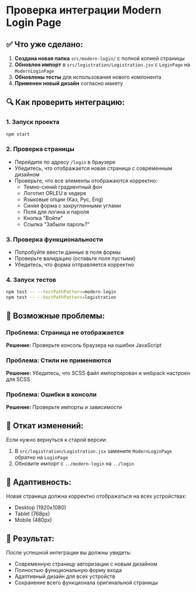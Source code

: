 # Проверка интеграции Modern Login Page

## ✅ Что уже сделано:

1. **Создана новая папка** `src/modern-login/` с полной копией страницы
2. **Обновлен импорт** в `src/logistration/Logistration.jsx` с `LoginPage` на `ModernLoginPage`
3. **Обновлены тесты** для использования нового компонента
4. **Применен новый дизайн** согласно макету

## 🔍 Как проверить интеграцию:

### 1. Запуск проекта
```bash
npm start
```

### 2. Проверка страницы
- Перейдите по адресу `/login` в браузере
- Убедитесь, что отображается новая страница с современным дизайном
- Проверьте, что все элементы отображаются корректно:
  - Темно-синий градиентный фон
  - Логотип ORLEU в хедере
  - Языковые опции (Каз, Рус, Eng)
  - Синяя форма с закругленными углами
  - Поля для логина и пароля
  - Кнопка "Войти"
  - Ссылка "Забыли пароль?"

### 3. Проверка функциональности
- Попробуйте ввести данные в поля формы
- Проверьте валидацию (оставьте поля пустыми)
- Убедитесь, что форма отправляется корректно

### 4. Запуск тестов
```bash
npm test -- --testPathPattern=modern-login
npm test -- --testPathPattern=logistration
```

## 🚨 Возможные проблемы:

### Проблема: Страница не отображается
**Решение:** Проверьте консоль браузера на ошибки JavaScript

### Проблема: Стили не применяются
**Решение:** Убедитесь, что SCSS файл импортирован и webpack настроен для SCSS

### Проблема: Ошибки в консоли
**Решение:** Проверьте импорты и зависимости

## 🔄 Откат изменений:

Если нужно вернуться к старой версии:
1. В `src/logistration/Logistration.jsx` замените `ModernLoginPage` обратно на `LoginPage`
2. Обновите импорт с `../modern-login` на `../login`

## 📱 Адаптивность:

Новая страница должна корректно отображаться на всех устройствах:
- Desktop (1920x1080)
- Tablet (768px)
- Mobile (480px)

## 🎯 Результат:

После успешной интеграции вы должны увидеть:
- Современную страницу авторизации с новым дизайном
- Полностью функциональную форму входа
- Адаптивный дизайн для всех устройств
- Сохранение всего функционала оригинальной страницы

